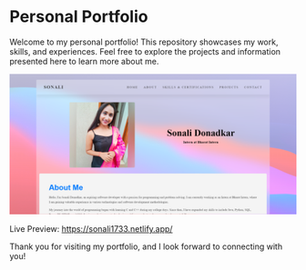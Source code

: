 # Personal Portfolio

Welcome to my personal portfolio! This repository showcases my work, skills, and experiences. Feel free to explore the projects and information presented here to learn more about me.

![image](https://github.com/Sonali1733/myportfolio/blob/main/Images/portfolio.png)



Live Preview: https://sonali1733.netlify.app/

Thank you for visiting my portfolio, and I look forward to connecting with you!
